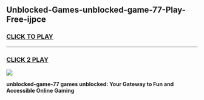 
## Unblocked-Games-unblocked-game-77-Play-Free-ijpce
<h3>
<a href="https://premium76.site?title=unblocked-game-77&ref=24M">CLICK TO PLAY</a></h3>
<hr>

<h3>
<a href="https://premium76.site?title=unblocked-game-77&ref=24M">CLICK 2 PLAY</a>
  
</h3>

<a href="https://premium76.site?title=unblocked-game-77&ref=24M"><img src="https://clearcache.store/games.png"></a>


**unblocked-game-77 games unblocked: Your Gateway to Fun and Accessible Online Gaming**
